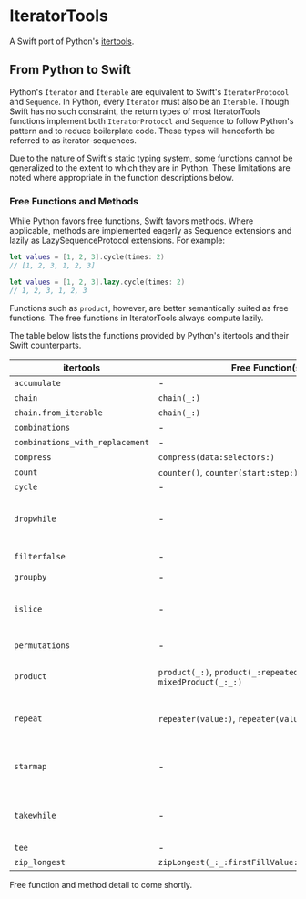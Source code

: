 # IteratorTools
A Swift port of Python's [itertools](https://docs.python.org/3/library/itertools.html).

## From Python to Swift
Python's `Iterator` and `Iterable` are equivalent to Swift's `IteratorProtocol` and `Sequence`. In Python, every `Iterator` must also be an `Iterable`. Though Swift has no such constraint, the return types of most IteratorTools functions implement both `IteratorProtocol` and `Sequence` to follow Python's pattern and to reduce boilerplate code. These types will henceforth be referred to as iterator-sequences.

Due to the nature of Swift's static typing system, some functions cannot be generalized to the extent to which they are in Python. These limitations are noted where appropriate in the function descriptions below.

### Free Functions and Methods

While Python favors free functions, Swift favors methods. Where applicable, methods are implemented eagerly as Sequence extensions and lazily as LazySequenceProtocol extensions. For example:

```swift
let values = [1, 2, 3].cycle(times: 2)
// [1, 2, 3, 1, 2, 3]

let values = [1, 2, 3].lazy.cycle(times: 2)
// 1, 2, 3, 1, 2, 3
```
Functions such as `product`, however, are better semantically suited as free functions. The free functions in IteratorTools always compute lazily.

The table below lists the functions provided by Python's itertools and their Swift counterparts.

| itertools                       | Free Function(s)                                            | Method(s)                                 | Notes                              | 
|---------------------------------|-------------------------------------------------------------|-------------------------------------------|------------------------------------| 
| `accumulate`                    | -                                                           | `accumulate(_:)`                          |                                    | 
| `chain`                         | `chain(_:)`                                                 | -                                         |                                    | 
| `chain.from_iterable`           | `chain(_:)`                                                 | -                                         |                                    | 
| `combinations`                  | -                                                           | `combinations(length:)`                   |                                    | 
| `combinations_with_replacement` | -                                                           | `combinationsWithReplacement(length:)`    |                                    | 
| `compress`                      | `compress(data:selectors:)`                                 | -                                         |                                    | 
| `count`                         | `counter()`, `counter(start:step:)`                         | -                                         |                                    | 
| `cycle`                         | -                                                           | `cycle()`, `cycle(times:)`                |                                    | 
| `dropwhile`                     | -                                                           | `drop(while:)`                            | Provided by Swift standard library | 
| `filterfalse`                   | -                                                           | `reject(predicate:)`                      | Renamed for clarity                | 
| `groupby`                       | -                                                           | `grouped(by:)`                            |                                    | 
| `islice`                        | -                                                           | `stride(from:to:by:)`                     | Provided by Swift standard library | 
| `permutations`                  | -                                                           | `permutations()`, `permutations(length:)` |                                    | 
| `product`                       | `product(_:)`, `product(_:repeated:_`, `mixedProduct(_:_:)` |                                           | See distinctions below             | 
| `repeat`                        | `repeater(value:)`, `repeater(value:times:)`                | -                                         | `repeat` keyword taken in Swift    | 
| `starmap`                       | -                                                           | -                                         | No appropriate Swift equivalent    | 
| `takewhile`                     | -                                                           | `prefix(while:)`                          | Provided by Swift standard library | 
| `tee`                           | -                                                           | `tee(_:)`                                 |                                    | 
| `zip_longest`                   | `zipLongest(_:_:firstFillValue:secondFillValue:)`           | -                                         |                                    | 


Free function and method detail to come shortly.
